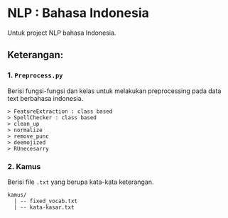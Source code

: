 # NLP : Bahasa Indonesia

Untuk project NLP bahasa Indonesia.

## Keterangan:
### 1. `Preprocess.py`
Berisi fungsi-fungsi dan kelas untuk melakukan preprocessing pada data text berbahasa indonesia.

```
> FeatureExtraction : class based
> SpellChecker : class based 
> clean_up
> normalize
> remove_punc
> deemojized
> RUnecesarry
```
   
### 2. Kamus
Berisi file `.txt` yang berupa kata-kata keterangan.
```
kamus/
  | -- fixed_vocab.txt
  | -- kata-kasar.txt
```
